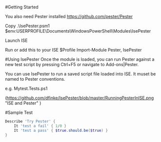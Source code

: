 #Getting Started

You also need Pester installed https://github.com/pester/Pester

Copy .\IsePester.psm1 $env:USERPROFILE\Documents\WindowsPowerShell\Modules\IsePester

Launch ISE

Run or add this to your ISE $Profile
Import-Module Pester, IsePester

#Using IsePester
Once the module is loaded, you can run Pester against a new test script by pressing Ctrl+F5 or navigate to Add-ons|Pester.

You can use IsePester to run a saved script file loaded into ISE. It muset be named to Pester conventions.

e.g. Mytest.Tests.ps1

(https://github.com/dfinke/IsePester/blob/master/RunningPesterInISE.png "ISE and Pester" )

#Sample Test

```powershell
Describe 'Try Pester' {
    It 'test a fail' { 1/0 }
    It 'test a pass' { $true.should.be($true) }
}
```